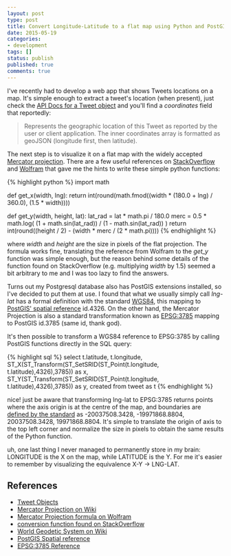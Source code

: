 ```yaml
---
layout: post
type: post
title: Convert Longitude-Latitude to a flat map using Python and PostGIS
date: 2015-05-19
categories:
- development
tags: []
status: publish
published: true
comments: true
---
```


I've recently had to develop a web app that shows Tweets locations on a map. It's simple enough to extract a tweet's location (when present), just check the [API Docs for a Tweet object][tweet_obj] and you'll find a *coordinates* field that reportedly:

> Represents the geographic location of this Tweet as reported by the user or client application. The inner coordinates array is formatted as geoJSON (longitude first, then latitude).

The next step is to visualize it on a flat map with the widely accepted [Mercator projection][merc_wiki]. There are a few useful references on [StackOverflow][stack_conv] and [Wolfram][merc_wolfram] that gave me the hints to write these simple python functions:

{% highlight python %}
import math

def get_x(width, lng):
    return int(round(math.fmod((width * (180.0 + lng) / 360.0), (1.5 * width))))

def get_y(width, height, lat):
    lat_rad = lat * math.pi / 180.0
    merc = 0.5 * math.log( (1 + math.sin(lat_rad)) / (1 - math.sin(lat_rad)) )
    return int(round((height / 2) - (width * merc / (2 * math.pi))))
{% endhighlight %}

where *width* and *height* are the size in pixels of the flat projection. The formula works fine, translating the reference from Wolfram to the *get_y* function was simple enough, but the reason behind some details of the function found on StackOverflow (e.g. multiplying *width* by 1.5) seemed a bit arbitrary to me and I was too lazy to find the answers.


Turns out my Postgresql database also has PostGIS extensions installed, so I've decided to put them at use. I found that what we usually simply call *lng-lat* has a formal definition with the standard [WGS84][wgs_wiki], this mapping to [PostGIS' spatial reference][srid] id.4326. On the other hand, the Mercator Projection is also a standard transformation known as [EPSG:3785][epsg] mapping to PostGIS id.3785 (same id, thank god).


It's then possible to transform a WGS84 reference to EPSG:3785 by calling PostGIS functions directly in the SQL query:

{% highlight sql %}
select
    t.latitude,
    t.longitude,
    ST_X(ST_Transform(ST_SetSRID(ST_Point(t.longitude, t.latitude),4326),3785)) as x,
    ST_Y(ST_Transform(ST_SetSRID(ST_Point(t.longitude, t.latitude),4326),3785)) as y,
    created
from tweet as t
{% endhighlight %}

nice! just be aware that transforming lng-lat to EPSG:3785 returns points where the axis origin is at the centre of the map, and boundaries are [defined by the standard][epsg] as -20037508.3428, -19971868.8804, 20037508.3428, 19971868.8804. It's simple to translate the origin of axis to the top left corner and normalize the size in pixels to obtain the same results of the Python function.

uh, one last thing I never managed to permanently store in my brain: LONGITUDE is the X on the map, while LATITUDE is the Y. For me it's easier to remember by visualizing the equivalence X-Y -> LNG-LAT.

## References

- [Tweet Objects][tweet_obj]
- [Mercator Projection on Wiki][merc_wiki]
- [Mercator Projection formula on Wolfram][merc_wolfram]
- [conversion function found on StackOverflow][stack_conv]
- [World Geodetic System on Wiki][wgs_wiki]
- [PostGIS Spatial reference][srid]
- [EPSG:3785 Reference][epsg]

[tweet_obj]: https://dev.twitter.com/overview/api/tweets "Tweet Objects"
[merc_wiki]: http://en.wikipedia.org/wiki/Mercator_projection "Mercator Projection on Wiki"
[merc_wolfram]: http://mathworld.wolfram.com/MercatorProjection.html "Mercator Projection formula on Wolfram"
[stack_conv]: http://stackoverflow.com/questions/16080225/convert-lat-long-to-x-y-coordinates-c "StackOverflow conversion function"
[wgs_wiki]: http://en.wikipedia.org/wiki/World_Geodetic_System "World Geodetic System on Wiki"
[srid]: http://postgis.net/docs/using_postgis_dbmanagement.html#spatial_ref_sys "PostGIS Spatial reference"
[epsg]: http://spatialreference.org/ref/epsg/popular-visualisation-crs-mercator/ "EPSG:3785 Reference"
